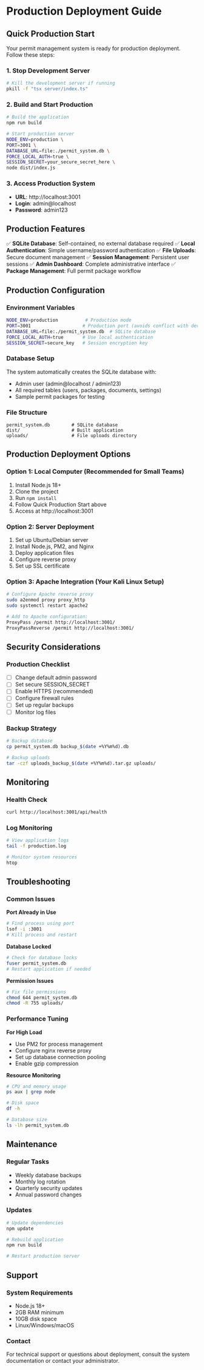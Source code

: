 # Production Deployment Guide

## Quick Production Start

Your permit management system is ready for production deployment. Follow these steps:

### 1. Stop Development Server
```bash
# Kill the development server if running
pkill -f "tsx server/index.ts"
```

### 2. Build and Start Production
```bash
# Build the application
npm run build

# Start production server
NODE_ENV=production \
PORT=3001 \
DATABASE_URL=file:./permit_system.db \
FORCE_LOCAL_AUTH=true \
SESSION_SECRET=your_secure_secret_here \
node dist/index.js
```

### 3. Access Production System
- **URL**: http://localhost:3001
- **Login**: admin@localhost
- **Password**: admin123

## Production Features

✅ **SQLite Database**: Self-contained, no external database required
✅ **Local Authentication**: Simple username/password authentication
✅ **File Uploads**: Secure document management
✅ **Session Management**: Persistent user sessions
✅ **Admin Dashboard**: Complete administrative interface
✅ **Package Management**: Full permit package workflow

## Production Configuration

### Environment Variables
```bash
NODE_ENV=production          # Production mode
PORT=3001                   # Production port (avoids conflict with dev)
DATABASE_URL=file:./permit_system.db  # SQLite database
FORCE_LOCAL_AUTH=true       # Use local authentication
SESSION_SECRET=secure_key   # Session encryption key
```

### Database Setup
The system automatically creates the SQLite database with:
- Admin user (admin@localhost / admin123)
- All required tables (users, packages, documents, settings)
- Sample permit packages for testing

### File Structure
```
permit_system.db        # SQLite database
dist/                   # Built application
uploads/                # File uploads directory
```

## Production Deployment Options

### Option 1: Local Computer (Recommended for Small Teams)
1. Install Node.js 18+
2. Clone the project
3. Run `npm install`
4. Follow Quick Production Start above
5. Access at http://localhost:3001

### Option 2: Server Deployment
1. Set up Ubuntu/Debian server
2. Install Node.js, PM2, and Nginx
3. Deploy application files
4. Configure reverse proxy
5. Set up SSL certificate

### Option 3: Apache Integration (Your Kali Linux Setup)
```bash
# Configure Apache reverse proxy
sudo a2enmod proxy proxy_http
sudo systemctl restart apache2

# Add to Apache configuration:
ProxyPass /permit http://localhost:3001/
ProxyPassReverse /permit http://localhost:3001/
```

## Security Considerations

### Production Checklist
- [ ] Change default admin password
- [ ] Set secure SESSION_SECRET
- [ ] Enable HTTPS (recommended)
- [ ] Configure firewall rules
- [ ] Set up regular backups
- [ ] Monitor log files

### Backup Strategy
```bash
# Backup database
cp permit_system.db backup_$(date +%Y%m%d).db

# Backup uploads
tar -czf uploads_backup_$(date +%Y%m%d).tar.gz uploads/
```

## Monitoring

### Health Check
```bash
curl http://localhost:3001/api/health
```

### Log Monitoring
```bash
# View application logs
tail -f production.log

# Monitor system resources
htop
```

## Troubleshooting

### Common Issues

**Port Already in Use**
```bash
# Find process using port
lsof -i :3001
# Kill process and restart
```

**Database Locked**
```bash
# Check for database locks
fuser permit_system.db
# Restart application if needed
```

**Permission Issues**
```bash
# Fix file permissions
chmod 644 permit_system.db
chmod -R 755 uploads/
```

### Performance Tuning

**For High Load**
- Use PM2 for process management
- Configure nginx reverse proxy
- Set up database connection pooling
- Enable gzip compression

**Resource Monitoring**
```bash
# CPU and memory usage
ps aux | grep node

# Disk space
df -h

# Database size
ls -lh permit_system.db
```

## Maintenance

### Regular Tasks
- Weekly database backups
- Monthly log rotation
- Quarterly security updates
- Annual password changes

### Updates
```bash
# Update dependencies
npm update

# Rebuild application
npm run build

# Restart production server
```

## Support

### System Requirements
- Node.js 18+
- 2GB RAM minimum
- 10GB disk space
- Linux/Windows/macOS

### Contact
For technical support or questions about deployment, consult the system documentation or contact your administrator.